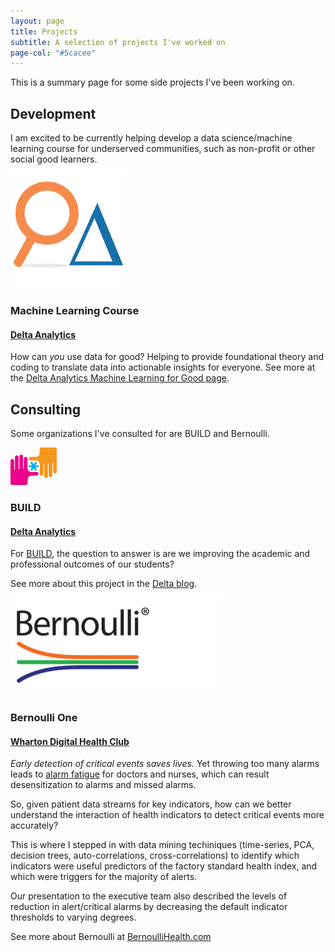 ```yaml
---
layout: page
title: Projects
subtitle: A selection of projects I've worked on
page-col: "#5cacee"
---
```


This is a summary page for some side projects I've been working on.

## Development
I am excited to be currently helping develop a data science/machine learning course for underserved communities, such as non-profit or other social good learners. 

![Delta](img/logo_delta.png)
### Machine Learning Course
#### [Delta Analytics](http://www.deltanalytics.org/)

How can *you* use data for good? Helping to provide foundational theory and coding to translate data into actionable insights for everyone. See more at the [Delta Analytics Machine Learning for Good page](http://www.deltanalytics.org/curriculum.html).

## Consulting
Some organizations I've consulted for are BUILD and Bernoulli. 

![Build](img/logo_build.png)
### BUILD 
#### [Delta Analytics](http://www.deltanalytics.org/)

For [BUILD](https://build.org/), the question to answer is are we improving the academic and professional outcomes of our students? 

See more about this project in the [Delta blog](https://blog.deltanalytics.org/asking-the-right-data-questions-a14cb37dc177).

![Bernoulli](img/logo_bernoulli.png)
### Bernoulli One
#### [Wharton Digital Health Club](https://groups.wharton.upenn.edu/wdhc/about/)

*Early detection of critical events saves lives.* Yet throwing too many alarms leads to [alarm fatigue](https://www.ncbi.nlm.nih.gov/pubmed/24153215) for doctors and nurses, which can result desensitization to alarms and missed alarms. 

So, given patient data streams for key indicators, how can we better understand the interaction of health indicators to detect critical events more accurately? 

This is where I stepped in with data mining techiniques (time-series, PCA, decision trees, auto-correlations, cross-correlations) to identify which indicators were useful predictors of the factory standard health index, and which were triggers for the majority of alerts. 

Our presentation to the executive team also described the levels of reduction in alert/critical alarms by decreasing the default indicator thresholds to varying degrees.

See more about Bernoulli at [BernoulliHealth.com](http://bernoullihealth.com/)
